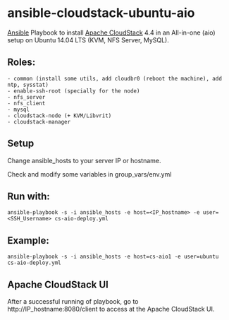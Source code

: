 # ansible-cloudstack-ubuntu-aio
[Ansible](http://ansible.com) Playbook to install [Apache CloudStack](cloudstack.apache.org) 4.4 in an All-in-one (aio) setup on Ubuntu 14.04 LTS (KVM, NFS Server, MySQL).

## Roles:
    - common (install some utils, add cloudbr0 (reboot the machine), add ntp, sysstat)
    - enable-ssh-root (specially for the node)
    - nfs_server
    - nfs_client
    - mysql
    - cloudstack-node (+ KVM/Libvrit)
    - cloudstack-manager

## Setup
Change ansible_hosts to your server IP or hostname.

Check and modify some variables in group_vars/env.yml

## Run with:
	ansible-playbook -s -i ansible_hosts -e host=<IP_hostname> -e user=<SSH_Username> cs-aio-deploy.yml

## Example:
	ansible-playbook -s -i ansible_hosts -e host=cs-aio1 -e user=ubuntu cs-aio-deploy.yml

## Apache CloudStack UI

After a successful running of playbook, go to http://IP_hostname:8080/client to access at the Apache CloudStack UI.
